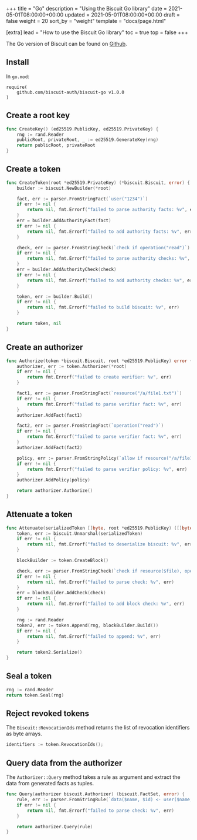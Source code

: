 +++
title = "Go"
description = "Using the Biscuit Go library"
date = 2021-05-01T08:00:00+00:00
updated = 2021-05-01T08:00:00+00:00
draft = false
weight = 20
sort_by = "weight"
template = "docs/page.html"

[extra]
lead = "How to use the Biscuit Go library"
toc = true
top = false
+++

The Go version of Biscuit can be found on [Github](https://github.com/biscuit-auth/biscuit-go).

## Install

In `go.mod`:

```
require(
    github.com/biscuit-auth/biscuit-go v1.0.0
)
```

## Create a root key

```go
func CreateKey() (ed25519.PublicKey, ed25519.PrivateKey) {
	rng := rand.Reader
	publicRoot, privateRoot, _ := ed25519.GenerateKey(rng)
	return publicRoot, privateRoot
}
```

## Create a token

```go
func CreateToken(root *ed25519.PrivateKey) (*biscuit.Biscuit, error) {
	builder := biscuit.NewBuilder(*root)

	fact, err := parser.FromStringFact(`user("1234")`)
	if err != nil {
		return nil, fmt.Errorf("failed to parse authority facts: %v", err)
	}
	err = builder.AddAuthorityFact(fact)
	if err != nil {
		return nil, fmt.Errorf("failed to add authority facts: %v", err)
	}

	check, err := parser.FromStringCheck(`check if operation("read")`)
	if err != nil {
		return nil, fmt.Errorf("failed to parse authority checks: %v", err)
	}
	err = builder.AddAuthorityCheck(check)
	if err != nil {
		return nil, fmt.Errorf("failed to add authority checks: %v", err)
	}

	token, err := builder.Build()
	if err != nil {
		return nil, fmt.Errorf("failed to build biscuit: %v", err)
	}

	return token, nil
}
```

## Create an authorizer

```go
func Authorize(token *biscuit.Biscuit, root *ed25519.PublicKey) error {
	authorizer, err := token.Authorizer(*root)
	if err != nil {
		return fmt.Errorf("failed to create verifier: %v", err)
	}

	fact1, err := parser.FromStringFact(`resource("/a/file1.txt")`)
	if err != nil {
		return fmt.Errorf("failed to parse verifier fact: %v", err)
	}
	authorizer.AddFact(fact1)

	fact2, err := parser.FromStringFact(`operation("read")`)
	if err != nil {
		return fmt.Errorf("failed to parse verifier fact: %v", err)
	}
	authorizer.AddFact(fact2)

	policy, err := parser.FromStringPolicy(`allow if resource("/a/file1.txt")`)
	if err != nil {
		return fmt.Errorf("failed to parse verifier policy: %v", err)
	}
	authorizer.AddPolicy(policy)

	return authorizer.Authorize()
}
```

## Attenuate a token

```go
func Attenuate(serializedToken []byte, root *ed25519.PublicKey) ([]byte, error) {
	token, err := biscuit.Unmarshal(serializedToken)
	if err != nil {
		return nil, fmt.Errorf("failed to deserialize biscuit: %v", err)
	}

	blockBuilder := token.CreateBlock()

	check, err := parser.FromStringCheck(`check if resource($file), operation($permission), ["read"].contains($permission)`)
	if err != nil {
		return nil, fmt.Errorf("failed to parse check: %v", err)
	}
	err = blockBuilder.AddCheck(check)
	if err != nil {
		return nil, fmt.Errorf("failed to add block check: %v", err)
	}

	rng := rand.Reader
	token2, err := token.Append(rng, blockBuilder.Build())
	if err != nil {
		return nil, fmt.Errorf("failed to append: %v", err)
	}

	return token2.Serialize()
}
```

## Seal a token

```go
rng := rand.Reader
return token.Seal(rng)
```

## Reject revoked tokens

The `Biscuit::RevocationIds` method returns the list of revocation identifiers as byte arrays.

```go
identifiers := token.RevocationIds();
```

## Query data from the authorizer

The `Authorizer::Query` method takes a rule as argument and extract the data from generated facts as tuples.

```go
func Query(authorizer biscuit.Authorizer) (biscuit.FactSet, error) {
	rule, err := parser.FromStringRule(`data($name, $id) <- user($name, $id`)
	if err != nil {
		return nil, fmt.Errorf("failed to parse check: %v", err)
	}

	return authorizer.Query(rule)
}
```